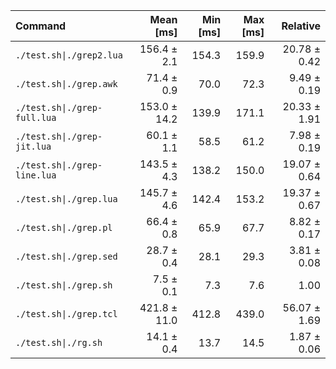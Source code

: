 | Command | Mean [ms] | Min [ms] | Max [ms] | Relative |
|:---|---:|---:|---:|---:|
| `./test.sh\|./grep2.lua` | 156.4 ± 2.1 | 154.3 | 159.9 | 20.78 ± 0.42 |
| `./test.sh\|./grep.awk` | 71.4 ± 0.9 | 70.0 | 72.3 | 9.49 ± 0.19 |
| `./test.sh\|./grep-full.lua` | 153.0 ± 14.2 | 139.9 | 171.1 | 20.33 ± 1.91 |
| `./test.sh\|./grep-jit.lua` | 60.1 ± 1.1 | 58.5 | 61.2 | 7.98 ± 0.19 |
| `./test.sh\|./grep-line.lua` | 143.5 ± 4.3 | 138.2 | 150.0 | 19.07 ± 0.64 |
| `./test.sh\|./grep.lua` | 145.7 ± 4.6 | 142.4 | 153.2 | 19.37 ± 0.67 |
| `./test.sh\|./grep.pl` | 66.4 ± 0.8 | 65.9 | 67.7 | 8.82 ± 0.17 |
| `./test.sh\|./grep.sed` | 28.7 ± 0.4 | 28.1 | 29.3 | 3.81 ± 0.08 |
| `./test.sh\|./grep.sh` | 7.5 ± 0.1 | 7.3 | 7.6 | 1.00 |
| `./test.sh\|./grep.tcl` | 421.8 ± 11.0 | 412.8 | 439.0 | 56.07 ± 1.69 |
| `./test.sh\|./rg.sh` | 14.1 ± 0.4 | 13.7 | 14.5 | 1.87 ± 0.06 |
